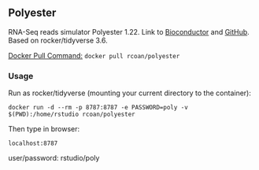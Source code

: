 ## Polyester

RNA-Seq reads simulator Polyester 1.22. Link to [Bioconductor](https://bioconductor.org/packages/release/bioc/html/polyester.html) and [GitHub](https://github.com/alyssafrazee/polyester). Based on rocker/tidyverse 3.6.

<u>Docker Pull Command:</u> `docker pull rcoan/polyester`

### Usage

Run as rocker/tidyverse (mounting your current directory to the container):

`docker run -d --rm -p 8787:8787 -e PASSWORD=poly -v $(PWD):/home/rstudio rcoan/polyester`

Then type in browser:

`localhost:8787`

user/password: rstudio/poly
